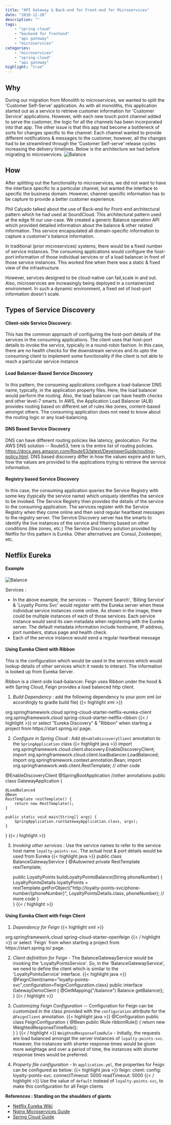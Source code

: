 ```yaml
---
title: "API Gateway & Back-end for Front-end for Microservices"
date: "2018-12-28"
description: ""
tags: 
    - "spring cloud"
    - "backend for frontend"
    - "api gateway"
    - "microservices"
categories:
    - "microservices"
    - "spring-cloud"
    - "api gateway"
highlight: "true"
---
```


## Why

During our migration from Monolith to microservices, we wanted to split the 'Customer Self-Serve' application. As with all monoliths, this application started out as a service to retrieve customer information for 'Customer Service' applications. However, with each new touch point channel added to serve the customer, the logic for all the channels has been incorporated into that app. The other issue is that this app had become a bottleneck of sorts for changes specific to the channel. Each channel wanted to provide different notifications & messages to the customer, however, all the changes had to be streamlined through the 'Customer Self-serve' release cycles increasing the delivery timelines.
Below is the architecture we had before migrating to microservices.
![Balance](/img/bff_before.png)

## How
After splitting out the functionality to microservices, we did not want to have the interface specific to a particular channel, but wanted the interface to specific the business domain. However, channel-specific information has to be capture to provide a better customer experience.

Phil Calçado talked about the use of Back-end for Front-end architectural pattern which he had used at SoundCloud. This architectural pattern used at the edge fit our use-case.
We created a generic Balance operation API which provided detailed information about the balance & other related information. This service encapsulated all domain-specific information to capture a customer's balance information.


In traditional (prior microservices) systems, there would be a fixed number of service instances. The consuming applications would configure the host-port information of those individual services or of a load balancer in front of those service instances. This worked fine when there was a static & fixed view of the infrastructure. 

However, services designed to be cloud-native can fail,scale in and out. Also, microservices are increasingly being deployed in a containerized environment. In such a dynamic environment, a fixed set of host-port information doesn't scale.

## Types of Service Discovery
#### Client-side Service Discovery:
This has the common approach of configuring the host-port details of the services in the consuming applications. The client uses that host-port details to invoke the service, typically in a round-robin fashion. In this case, there are no health checks for the downstream services and its upto the consuming client to implement some functionality if the client is not able to reach a particular service instance

#### Load Balancer-Based Service Discovery
In this pattern, the consuming applications configure a load-balancer DNS name, typically, in the application property files. Here, the load balancer would perform the routing. Also, the load balancer can have health checks and other level-7 smarts. In AWS, the Application Load Balancer (ALB) provides routing based on different set of rules like zones, content-based amongst others. The consuming application does not need to know about the routing logic or any load-balancing.

#### DNS Based Service Discovery
DNS can have different routing policies like latency, geolocation. For the AWS DNS solution -- Route53, here is the entire list of routing policies. https://docs.aws.amazon.com/Route53/latest/DeveloperGuide/routing-policy.html. DNS based discovery differ in how the values expire and in turn, how the values are provided to the applications trying to retrieve the service information.

#### Registry based Service Discovery
In this case, the consuming application queries the Service Registry with some key (typically the service name) which uniquely identifies the service to be invoked. The Service Registry then provides the details of the service to the consuming application. 
The services register with the Service Registry when they come online and then send regular heartbeat messages to the registry server.
The Service Discovery server has the smarts to identify the live instances of the service and filtering based on other conditions (like zones, etc.)
The Service Discovery solution provided by Netflix for this pattern is Eureka. Other alternatives are Consul, Zookeeper, etc.
 
## Netflix Eureka

#### Example

![Balance](/img/eureka.png)

Services : 
* In the above example, the services -- 'Payment Search', 'Billing Service' & 'Loyalty Points Svc' would register with the Eureka server when these individual service instances come online. As shown in the image, there could be multiple instances of each of those services. Each service instance would send its own metadata when registering with the Eureka server. The default metadata information include hostname, IP address, port numbers, status page and health check.
* Each of the service instance would send a regular heartbeat message 



#### Using Eureka Client with Ribbon

This is the configuration which would be used in the services which would lookup details of other services which it needs to interact. The information is looked up from Eureka Server.

Ribbon is a client-side load-balancer. Feign uses Ribbon under the hood & with Spring Cloud, Feign provides a load balanced http client.

1.	*Build Dependency :*  add the following dependency to your pom xml (or accordingly to gradle build file)
{{< highlight xml >}}
<dependency>  
    <groupId>org.springframework.cloud</groupId>  
    <artifactId>spring-cloud-starter-netflix-eureka-client</artifactId>  
</dependency>
<dependency>
    <groupId>org.springframework.cloud</groupId>
    <artifactId>spring-cloud-starter-netflix-ribbon</artifactId>
</dependency>
{{< / highlight >}}
or select "Eureka Discovery" & "Ribbon" when starting a project from https://start.spring.io/ page.

2. *Configure in Spring Cloud :*	Add `@EnableDiscoveryClient` annotation to the `SpringApplication` class
{{< highlight java >}}
import org.springframework.cloud.client.discovery.EnableDiscoveryClient;
import org.springframework.cloud.client.loadbalancer.LoadBalanced;
import org.springframework.context.annotation.Bean;
import org.springframework.web.client.RestTemplate;
// other code

@EnableDiscoveryClient
@SpringBootApplication
//other annotations
public class GatewayApplication {

    @LoadBalanced
	@Bean
	RestTemplate restTemplate() {
		return new RestTemplate();
	}

    public static void main(String[] args) {
        SpringApplication.run(GatewayApplication.class, args);
    }
}
{{< / highlight >}}

3. *Invoking other services :*      Use the service names to refer to the service host name `loyalty-points-svc`. The actual host & port details would be used from Eureka
{{< highlight java >}}
public class BalanceGatewayService {
    @Autowired
    private RestTemplate restTemplate;

    public LoyaltyPoints buildLoyaltyPointsBalance(String phoneNumber) {
        LoyaltyPointsDetails loyaltyPoints = restTemplate.getForObject("http://loyalty-points-svc/phone-number/{phoneNumber}", LoyaltyPointsDetails.class, phoneNumber);
        // more code
    }        
}
{{< / highlight >}}


#### Using Eureka Client with Feign Client
1. *Dependency for Feign*
{{< highlight xml >}}
<dependency>
    <groupId>org.springframework.cloud</groupId>
    <artifactId>spring-cloud-starter-openfeign</artifactId>
</dependency>
{{< / highlight >}}
or select `Feign` from when starting a project from https://start.spring.io/ page.

2. *Client defintition for Feign* - The BalanceGatewayService would be invoking the 'LoyaltyPointsService'. So, in the 'BalanceGatewayService', we need to define the client which is similar to the 'LoyaltyPointsService' interface.
{{< highlight java >}}
@FeignClient(name="loyalty-points-svc",configuration=FeignConfiguration.class)
public interface GatewayDemoClient {
    @GetMapping("/balance")
    Balance getBalance();
}
{{< / highlight >}}

3. *Customizing Feign Configuration* -- Configuration for Feign can be customized in the class provided with the `configuration` attribute for the `@FeignClient` annotation. 
{{< highlight java >}}
@Configuration
public class FeignConfiguration {
    @Bean
    public IRule ribbonRule() {
        return new WeightedResponseTimeRule();  
    }
}
{{< / highlight >}}
`WeightedResponseTimeRule` - Initially, the requests are load balanced amongst the server instances of `loyalty-points-svc`. However, the instances with shorter response times would be given more weightage and over a period of time, the instances with shorter response times would be preferred.

4. *Property file configuration* - In `application.yml`, the properties for Feign can be configured as below:
{{< highlight java >}}
feign:
  client:
    config:
      loyalty-points-svc:
        connectTimeout: 5000
        readTimeout: 5000
{{< / highlight >}}
Use the value of `default` instead of `loyalty-points-svc`, to make this configuration for all Feign clients

**References : Standing on the shoulders of giants**

* [Netflix Eureka Wiki](https://github.com/Netflix/eureka/wiki)
* [Nginx Microservices Guide](https://www.nginx.com/blog/service-discovery-in-a-microservices-architecture/)
* [Spring Cloud Guide](https://cloud.spring.io/spring-cloud-static/spring-cloud.html#_service_discovery_eureka_clients)
